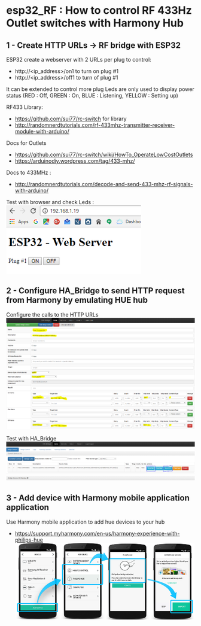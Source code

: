 # esp32_RF : How to control RF 433Hz Outlet switches with Harmony Hub

## 1 - Create HTTP URLs -> RF bridge with ESP32
 
 ESP32 create a webserver with 2 URLs per plug to control: 
 - http://<ip_address>/on1 to turn on plug #1
 - http://<ip_address>/off1 to turn of plug #1

It can be extended to control more plug 
Leds are only used to display power status (RED : Off, GREEN : On, BLUE : Listening, YELLOW : Setting up)

RF433 Library: 
- https://github.com/sui77/rc-switch for library
- http://randomnerdtutorials.com/rf-433mhz-transmitter-receiver-module-with-arduino/

Docs for Outlets
- https://github.com/sui77/rc-switch/wiki/HowTo_OperateLowCostOutlets
- https://arduinodiy.wordpress.com/tag/433-mhz/

Docs to 433MHz : 
- http://randomnerdtutorials.com/decode-and-send-433-mhz-rf-signals-with-arduino/

Test with browser and check Leds :  
![Alt text](images/HTTP-to-RF433.PNG?raw=true "Web test")

## 2 - Configure HA_Bridge to send HTTP request from Harmony by emulating HUE hub
Configure the calls to the HTTP URLs 
![Alt text](images/ha-bridge.PNG?raw=true "Configure HA Bridge")

Test with HA_Bridge 
![Alt text](images/Test-with%20ha-bridge.PNG?raw=true "Test with HA Bridge")

## 3 - Add device with Harmony mobile application application 
Use Harmony mobile application to add hue devices to your hub 
- https://support.myharmony.com/en-us/harmony-experience-with-philips-hue 
![Alt text](images/philips-hue-import-new-v1.png?raw=true "HUE")



